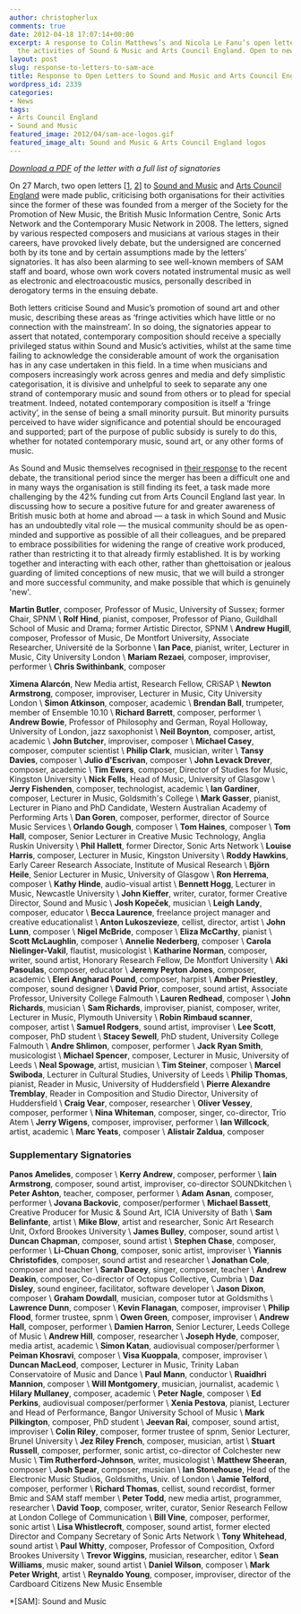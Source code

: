 ```yaml
---
author: christopherlux
comments: true
date: 2012-04-18 17:07:14+00:00
excerpt: A response to Colin Matthews’s and Nicola Le Fanu’s open letter criticising
  the activities of Sound & Music and Arts Council England. Open to new signatories.
layout: post
slug: response-to-letters-to-sam-ace
title: Response to Open Letters to Sound and Music and Arts Council England
wordpress_id: 2339
categories:
- News
tags:
- Arts Council England
- Sound and Music
featured_image: 2012/04/sam-ace-logos.gif
featured_image_alt: Sound and Music & Arts Council England logos
---
```


*[Download a PDF](http://www.chrisswithinbank.net/wp-content/uploads/2012/04/Letter-concerning-Sound-and-Music-with-signatories2.pdf) of the letter with a full list of signatories*

On 27 March, two open letters [[1](http://www.holstfoundation.org/index.php?pr=Open_Letter_to_SAM_and_ACE), [2](https://web.archive.org/web/20120401042518/http://www.rhinegold.co.uk/magazines/classical_music/news/classical_music_news_story.asp?id=1380)] to [Sound and Music](http://www.soundandmusic.org/) and [Arts Council England](http://www.artscouncil.org.uk/) were made public, criticising both organisations for their activities since the former of these was founded from a merger of the Society for the Promotion of New Music, the British Music Information Centre, Sonic Arts Network and the Contemporary Music Network in 2008. The letters, signed by various respected composers and musicians at various stages in their careers, have provoked lively debate, but the undersigned are concerned both by its tone and by certain assumptions made by the letters’ signatories. It has also been alarming to see well-known members of SAM staff and board, whose own work covers notated instrumental music as well as electronic and electroacoustic musics, personally described in derogatory terms in the ensuing debate.

Both letters criticise Sound and Music’s promotion of sound art and other music, describing these areas as ‘fringe activities which have little or no connection with the mainstream’. In so doing, the signatories appear to assert that notated, contemporary composition should receive a specially privileged status within Sound and Music’s activities, whilst at the same time failing to acknowledge the considerable amount of work the organisation has in any case undertaken in this field. In a time when musicians and composers increasingly work across genres and media and defy simplistic categorisation, it is divisive and unhelpful to seek to separate any one strand of contemporary music and sound from others or to plead for special treatment. Indeed, notated contemporary composition is itself a ‘fringe activity’, in the sense of being a small minority pursuit. But minority pursuits perceived to have wider significance and potential should be encouraged and supported; part of the purpose of public subsidy is surely to do this, whether for notated contemporary music, sound art, or any other forms of music.

As Sound and Music themselves recognised in [their response](http://www.soundandmusic.org/about/press/response-to-open-letter) to the recent debate, the transitional period since the merger has been a difficult one and in many ways the organisation is still finding its feet, a task made more challenging by the 42% funding cut from Arts Council England last year. In discussing how to secure a positive future for and greater awareness of British music both at home and abroad — a task in which Sound and Music has an undoubtedly vital role — the musical community should be as open-minded and supportive as possible of all their colleagues, and be prepared to embrace possibilities for widening the range of creative work produced, rather than restricting it to that already firmly established. It is by working together and interacting with each other, rather than ghettoisation or jealous guarding of limited conceptions of new music, that we will build a stronger and more successful community, and make possible that which is genuinely 'new'.

**Martin Butler**, composer, Professor of Music, University of Sussex; former Chair, SPNM \\
**Rolf Hind**, pianist, composer, Professor of Piano, Guildhall School of Music and Drama; former Artistic Director, SPNM \\
**Andrew Hugill**, composer, Professor of Music, De Montfort University, Associate Researcher, Université de la Sorbonne \\
**Ian Pace**, pianist, writer, Lecturer in Music, City University London \\
**Mariam Rezaei**, composer, improviser, performer \\
**Chris Swithinbank**, composer

**Ximena Alarcón**, New Media artist, Research Fellow, CRiSAP \\
**Newton Armstrong**, composer, improviser, Lecturer in Music, City University London \\
**Simon Atkinson**, composer, academic \\
**Brendan Ball**, trumpeter, member of Ensemble 10.10 \\
**Richard Barrett**, composer, performer \\
**Andrew Bowie**, Professor of Philosophy and German, Royal Holloway, University of London, jazz saxophonist \\
**Neil Boynton**, composer, artist, academic \\
**John Butcher**, improviser, composer \\
**Michael Casey**, composer, computer scientist \\
**Philip Clark**, musician, writer \\
**Tansy Davies**, composer \\
**Julio d'Escrivan**, composer \\
**John Levack Drever**, composer, academic \\
**Tim Ewers**, composer, Director of Studies for Music, Kingston University \\
**Nick Fells**, Head of Music, University of Glasgow \\
**Jerry Fishenden**, composer, technologist, academic \\
**Ian Gardiner**, composer, Lecturer in Music, Goldsmith's College \\
**Mark Gasser**, pianist, Lecturer in Piano and PhD Candidate, Western Australian Academy of Performing Arts \\
**Dan Goren**, composer, performer, director of Source Music Services \\
**Orlando Gough**, composer \\
**Tom Haines**, composer \\
**Tom Hall**, composer, Senior Lecturer in Creative Music Technology, Anglia Ruskin University \\
**Phil Hallett**, former Director, Sonic Arts Network \\
**Louise Harris**, composer, Lecturer in Music, Kingston University \\
**Roddy Hawkins**, Early Career Research Associate, Institute of Musical Research \\
**Björn Heile**, Senior Lecturer in Music, University of Glasgow \\
**Ron Herrema**, composer \\
**Kathy Hinde**, audio-visual artist \\
**Bennett Hogg**, Lecturer in Music, Newcastle University \\
**John Kieffer**, writer, curator, former Creative Director, Sound and Music \\
**Josh Kopeček**, musician \\
**Leigh Landy**, composer, educator \\
**Becca Laurence**, freelance project manager and creative educationalist \\
**Anton Lukoszevieze**, cellist, director, artist \\
**John Lunn**, composer \\
**Nigel McBride**, composer \\
**Eliza McCarthy**, pianist \\
**Scott McLaughlin**, composer \\
**Annelie Nederberg**, composer \\
**Carola Nielinger-Vakil**, flautist, musicologist \\
**Katharine Norman**, composer, writer, sound artist, Honorary Research Fellow, De Montfort University \\
**Aki Pasoulas**, composer, educator \\
**Jeremy Peyton Jones**, composer, academic \\
**Eleri Angharad Pound**, composer, harpist \\
**Amber Priestley**, composer, sound designer \\
**David Prior**, composer, sound artist, Associate Professor, University College Falmouth \\
**Lauren Redhead**, composer \\
**John Richards**, musician \\
**Sam Richards**, improviser, pianist, composer, writer, Lecturer in Music, Plymouth University \\
**Robin Rimbaud scanner**, composer, artist \\
**Samuel Rodgers**, sound artist, improviser \\
**Lee Scott**, composer, PhD student \\
**Stacey Sewell**, PhD student, University College Falmouth \\
**Andre Shlimon**, composer, performer \\
**Jack Ryan Smith**, musicologist \\
**Michael Spencer**, composer, Lecturer in Music, University of Leeds \\
**Neal Spowage**, artist, musician \\
**Tim Steiner**, composer \\
**Marcel Swiboda**, Lecturer in Cultural Studies, University of Leeds \\
**Philip Thomas**, pianist, Reader in Music, University of Huddersfield \\
**Pierre Alexandre Tremblay**, Reader in Composition and Studio Director, University of Huddersfield \\
**Craig Vear**, composer, researcher \\
**Oliver Vessey**, composer, performer \\
**Nina Whiteman**, composer, singer, co-director, Trio Atem \\
**Jerry Wigens**, composer, improviser, performer \\
**Ian Willcock**, artist, academic \\
**Marc Yeats**, composer \\
**Alistair Zaldua**, composer

### Supplementary Signatories

**Panos Amelides**, composer \\
**Kerry Andrew**, composer, performer \\
**Iain Armstrong**, composer, sound artist, improviser, co-director SOUNDkitchen \\
**Peter Ashton**, teacher, composer, performer \\
**Adam Asnan**, composer, performer \\
**Jovana Backovic**, composer/performer \\
**Michael Bassett**, Creative Producer for Music & Sound Art, ICIA University of Bath \\
**Sam Belinfante**, artist \\
**Mike Blow**, artist and researcher, Sonic Art Research Unit, Oxford Brookes University \\
**James Bulley**, composer, sound artist \\
**Duncan Chapman**, composer, sound artist \\
**Stephen Chase**, composer, performer \\
**Li-Chuan Chong**, composer, sonic artist, improviser \\
**Yiannis Christofides**, composer, sound artist and researcher \\
**Jonathan Cole**, composer and teacher \\
**Sarah Dacey**, singer, composer, teacher \\
**Andrew Deakin**, composer, Co-director of Octopus Collective, Cumbria \\
**Daz Disley**, sound engineer, facilitator, software developer \\
**Jason Dixon**, composer \\
**Graham Dowdall**, musician, composer tutor at Goldsmiths \\
**Lawrence Dunn**, composer \\
**Kevin Flanagan**, composer, improviser \\
**Philip Flood**, former trustee, spnm \\
**Owen Green**, composer, improviser \\
**Andrew Hall**, composer, performer \\
**Damien Harron**, Senior Lecturer, Leeds College of Music \\
**Andrew Hill**, composer, researcher \\
**Joseph Hyde**, composer, media artist, academic \\
**Simon Katan**, audiovisual composer/performer \\
**Peiman Khosravi**, composer \\
**Visa Kuoppala**, composer, improviser \\
**Duncan MacLeod**, composer, Lecturer in Music, Trinity Laban Conservatoire of Music and Dance \\
**Paul Mann**, conductor \\
**Ruaidhri Mannion**, composer \\
**Will Montgomery**, musician, journalist, academic \\
**Hilary Mullaney**, composer, academic \\
**Peter Nagle**, composer \\
**Ed Perkins**, audiovisual composer/performer \\
**Xenia Pestova**, pianist, Lecturer and Head of Performance, Bangor University School of Music \\
**Mark Pilkington**, composer, PhD student \\
**Jeevan Rai**, composer, sound artist, improviser \\
**Colin Riley**, composer, former trustee of spnm, Senior Lecturer, Brunel University \\
**Jez Riley French**, composer, musician, artist \\
**Stuart Russell**, composer, performer, sonic artist, co-director of Colchester new Music \\
**Tim Rutherford-Johnson**, writer, musicologist \\
**Matthew Sheeran**, composer \\
**Josh Spear**, composer, musician \\
**Ian Stonehouse**, Head of the Electronic Music Studios, Goldsmiths, Univ. of London \\
**Jamie Telford**, composer, performer \\
**Richard Thomas**, cellist, sound recordist, former Bmic and SAM staff member \\
**Peter Todd**, new media artist, programmer, researcher \\
**David Toop**, composer, writer, curator, Senior Research Fellow at London College of Communication \\
**Bill Vine**, composer, performer, sonic artist \\
**Lisa Whistlecroft**, composer, sound artist, former elected Director and Company Secretary of Sonic Arts Network \\
**Tony Whitehead**, sound artist \\
**Paul Whitty**, composer, Professor of Composition, Oxford Brookes University \\
**Trevor Wiggins**, musician, researcher, editor \\
**Sean Williams**, music maker, sound artist \\
**Daniel Wilson**, composer \\
**Mark Peter Wright**, artist \\
**Reynaldo Young**, composer, improviser, director of the Cardboard Citizens New Music Ensemble

*[SAM]: Sound and Music

